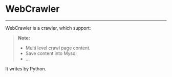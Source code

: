 # WebCrawler
----------
WebCrawler is a crawler, which support:
> **Note:**
  > - Multi level crawl page content.
  > - Save content into Mysql
  > - ...

It writes by Python.
